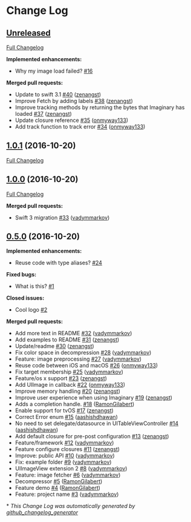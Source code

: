 # Change Log

## [Unreleased](https://github.com/hyperoslo/Imaginary/tree/HEAD)

[Full Changelog](https://github.com/hyperoslo/Imaginary/compare/1.0.1...HEAD)

**Implemented enhancements:**

- Why my image load failed? [\#16](https://github.com/hyperoslo/Imaginary/issues/16)

**Merged pull requests:**

- Update to swift 3.1 [\#40](https://github.com/hyperoslo/Imaginary/pull/40) ([zenangst](https://github.com/zenangst))
- Improve Fetch by adding labels [\#38](https://github.com/hyperoslo/Imaginary/pull/38) ([zenangst](https://github.com/zenangst))
- Improve tracking methods by returning the bytes that Imaginary has loaded [\#37](https://github.com/hyperoslo/Imaginary/pull/37) ([zenangst](https://github.com/zenangst))
- Update closure reference [\#35](https://github.com/hyperoslo/Imaginary/pull/35) ([onmyway133](https://github.com/onmyway133))
- Add track function to track error [\#34](https://github.com/hyperoslo/Imaginary/pull/34) ([onmyway133](https://github.com/onmyway133))

## [1.0.1](https://github.com/hyperoslo/Imaginary/tree/1.0.1) (2016-10-20)
[Full Changelog](https://github.com/hyperoslo/Imaginary/compare/1.0.0...1.0.1)

## [1.0.0](https://github.com/hyperoslo/Imaginary/tree/1.0.0) (2016-10-20)
[Full Changelog](https://github.com/hyperoslo/Imaginary/compare/0.5.0...1.0.0)

**Merged pull requests:**

- Swift 3 migration [\#33](https://github.com/hyperoslo/Imaginary/pull/33) ([vadymmarkov](https://github.com/vadymmarkov))

## [0.5.0](https://github.com/hyperoslo/Imaginary/tree/0.5.0) (2016-10-20)
**Implemented enhancements:**

- Reuse code with type aliases?  [\#24](https://github.com/hyperoslo/Imaginary/issues/24)

**Fixed bugs:**

- What is this? [\#1](https://github.com/hyperoslo/Imaginary/issues/1)

**Closed issues:**

- Cool logo [\#2](https://github.com/hyperoslo/Imaginary/issues/2)

**Merged pull requests:**

- Add more text in README [\#32](https://github.com/hyperoslo/Imaginary/pull/32) ([vadymmarkov](https://github.com/vadymmarkov))
- Add examples to README [\#31](https://github.com/hyperoslo/Imaginary/pull/31) ([zenangst](https://github.com/zenangst))
- Update/readme [\#30](https://github.com/hyperoslo/Imaginary/pull/30) ([zenangst](https://github.com/zenangst))
- Fix color space in decompression [\#28](https://github.com/hyperoslo/Imaginary/pull/28) ([vadymmarkov](https://github.com/vadymmarkov))
- Feature: image preprocessing [\#27](https://github.com/hyperoslo/Imaginary/pull/27) ([vadymmarkov](https://github.com/vadymmarkov))
- Reuse code between iOS and macOS [\#26](https://github.com/hyperoslo/Imaginary/pull/26) ([onmyway133](https://github.com/onmyway133))
- Fix target membership [\#25](https://github.com/hyperoslo/Imaginary/pull/25) ([vadymmarkov](https://github.com/vadymmarkov))
- Feature/os x support [\#23](https://github.com/hyperoslo/Imaginary/pull/23) ([zenangst](https://github.com/zenangst))
- Add UIImage in callback [\#22](https://github.com/hyperoslo/Imaginary/pull/22) ([onmyway133](https://github.com/onmyway133))
- Improve memory handling [\#20](https://github.com/hyperoslo/Imaginary/pull/20) ([zenangst](https://github.com/zenangst))
- Improve user experience when using Imaginary [\#19](https://github.com/hyperoslo/Imaginary/pull/19) ([zenangst](https://github.com/zenangst))
- Adds a completion handle. [\#18](https://github.com/hyperoslo/Imaginary/pull/18) ([RamonGilabert](https://github.com/RamonGilabert))
- Enable support for tvOS [\#17](https://github.com/hyperoslo/Imaginary/pull/17) ([zenangst](https://github.com/zenangst))
- Correct Error enum [\#15](https://github.com/hyperoslo/Imaginary/pull/15) ([aashishdhawan](https://github.com/aashishdhawan))
- No need to set delegate/datasource in UITableViewController [\#14](https://github.com/hyperoslo/Imaginary/pull/14) ([aashishdhawan](https://github.com/aashishdhawan))
- Add default closure for pre-post configuration [\#13](https://github.com/hyperoslo/Imaginary/pull/13) ([zenangst](https://github.com/zenangst))
- Feature/framework [\#12](https://github.com/hyperoslo/Imaginary/pull/12) ([vadymmarkov](https://github.com/vadymmarkov))
- Feature configure closures [\#11](https://github.com/hyperoslo/Imaginary/pull/11) ([zenangst](https://github.com/zenangst))
- Improve: public API [\#10](https://github.com/hyperoslo/Imaginary/pull/10) ([vadymmarkov](https://github.com/vadymmarkov))
- Fix: example folder [\#9](https://github.com/hyperoslo/Imaginary/pull/9) ([vadymmarkov](https://github.com/vadymmarkov))
- UIImageView extension 2 [\#8](https://github.com/hyperoslo/Imaginary/pull/8) ([vadymmarkov](https://github.com/vadymmarkov))
- Feature: image fetcher [\#6](https://github.com/hyperoslo/Imaginary/pull/6) ([vadymmarkov](https://github.com/vadymmarkov))
- Decompressor [\#5](https://github.com/hyperoslo/Imaginary/pull/5) ([RamonGilabert](https://github.com/RamonGilabert))
- Feature demo [\#4](https://github.com/hyperoslo/Imaginary/pull/4) ([RamonGilabert](https://github.com/RamonGilabert))
- Feature: project name [\#3](https://github.com/hyperoslo/Imaginary/pull/3) ([vadymmarkov](https://github.com/vadymmarkov))



\* *This Change Log was automatically generated by [github_changelog_generator](https://github.com/skywinder/Github-Changelog-Generator)*